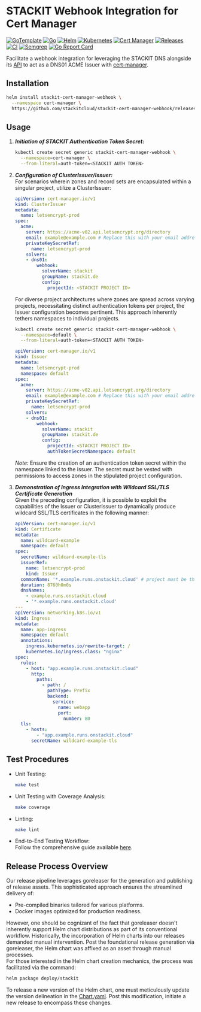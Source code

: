 # STACKIT Webhook Integration for Cert Manager
[![GoTemplate](https://img.shields.io/badge/go/template-black?logo=go)](https://github.com/golang-standards/project-layout)
[![Go](https://img.shields.io/badge/go-1.21.0-blue?logo=go)](https://golang.org/)
[![Helm](https://img.shields.io/badge/helm-3.12.3-blue?logo=helm)](https://helm.sh/)
[![Kubernetes](https://img.shields.io/badge/kubernetes-1.26.0-blue?logo=kubernetes)](https://kubernetes.io/)
[![Cert Manager](https://img.shields.io/badge/cert--manager-1.11.0-blue?logo=cert-manager)](https://cert-manager.io/)
[![Releases](https://img.shields.io/github/v/release/stackitcloud/stackit-cert-manager-webhook?include_prereleases)](https://github.com/stackitcloud/stackit-cert-manager-webhook/releases)
[![CI](https://github.com/stackitcloud/stackit-cert-manager-webhook/actions/workflows/main.yml/badge.svg)](https://github.com/stackitcloud/stackit-cert-manager-webhook/actions/workflows/main.yml)
[![Semgrep](https://github.com/stackitcloud/stackit-api-manager-cli/actions/workflows/semgrep.yml/badge.svg)](https://github.com/stackitcloud/stackit-cert-manager-webhook/actions/workflows/semgrep.yml)
[![Go Report Card](https://goreportcard.com/badge/github.com/stackitcloud/stackit-cert-manager-webhook)](https://goreportcard.com/report/github.com/stackitcloud/stackit-cert-manager-webhook)

Facilitate a webhook integration for leveraging the STACKIT DNS alongside 
its [API](https://docs.api.stackit.cloud/documentation/dns/version/v1) to act as a DNS01 
ACME Issuer with [cert-manager](https://cert-manager.io/docs/).

## Installation
```bash
helm install stackit-cert-manager-webhook \
  --namespace cert-manager \
  https://github.com/stackitcloud/stackit-cert-manager-webhook/releases/download/v0.1.1/stackit-cert-manager-webhook-v0.1.1.tgz
```

## Usage
1. ***Initiation of STACKIT Authentication Token Secret:***
    ```bash
    kubectl create secret generic stackit-cert-manager-webhook \
      --namespace=cert-manager \
      --from-literal=auth-token=<STACKIT AUTH TOKEN>
    ```

2. ***Configuration of ClusterIssuer/Issuer:***   
For scenarios wherein zones and record sets are encapsulated within a singular project, utilize a ClusterIssuer:
    ```yaml
    apiVersion: cert-manager.io/v1
    kind: ClusterIssuer
    metadata:
      name: letsencrypt-prod
    spec:
      acme:
        server: https://acme-v02.api.letsencrypt.org/directory
        email: example@example.com # Replace this with your email address
        privateKeySecretRef:
          name: letsencrypt-prod
        solvers:
        - dns01:
            webhook:
              solverName: stackit
              groupName: stackit.de
              config:
                projectId: <STACKIT PROJECT ID>
    ```

    For diverse project architectures where zones are spread across varying projects, necessitating distinct 
    authentication tokens per project, the Issuer configuration becomes pertinent. This approach inherently 
    tethers namespaces to individual projects.
    ```bash
    kubectl create secret generic stackit-cert-manager-webhook \
      --namespace=default \
      --from-literal=auth-token=<STACKIT AUTH TOKEN>
    ```
    ```yaml
    apiVersion: cert-manager.io/v1
    kind: Issuer
    metadata:
      name: letsencrypt-prod
      namespace: default
    spec:
      acme:
        server: https://acme-v02.api.letsencrypt.org/directory
        email: example@example.com # Replace this with your email address
        privateKeySecretRef:
          name: letsencrypt-prod
        solvers:
        - dns01:
            webhook:
              solverName: stackit
              groupName: stackit.de
              config:
                projectId: <STACKIT PROJECT ID>
                authTokenSecretNamespace: default
    ```
    *Note:* Ensure the creation of an authentication token secret within the namespace linked to the issuer. 
    The secret must be vested with permissions to access zones in the stipulated project configuration.
3. ***Demonstration of Ingress Integration with Wildcard SSL/TLS Certificate Generation***   
Given the preceding configuration, it is possible to exploit the capabilities of the Issuer or ClusterIssuer to 
dynamically produce wildcard SSL/TLS certificates in the following manner:
    ```yaml
    apiVersion: cert-manager.io/v1
    kind: Certificate
    metadata:
      name: wildcard-example
      namespace: default
    spec:
      secretName: wildcard-example-tls
      issuerRef:
        name: letsencrypt-prod
        kind: Issuer
      commonName: '*.example.runs.onstackit.cloud' # project must be the owner of this zone
      duration: 8760h0m0s
      dnsNames:
        - example.runs.onstackit.cloud
        - '*.example.runs.onstackit.cloud'
    ---
    apiVersion: networking.k8s.io/v1
    kind: Ingress
    metadata:
      name: app-ingress
      namespace: default
      annotations:
        ingress.kubernetes.io/rewrite-target: /
        kubernetes.io/ingress.class: "nginx"
    spec:
      rules:
        - host: "app.example.runs.onstackit.cloud"
          http:
            paths:
              - path: /
                pathType: Prefix
                backend:
                  service:
                    name: webapp
                    port:
                      number: 80
      tls:
        - hosts:
            - "app.example.runs.onstackit.cloud"
          secretName: wildcard-example-tls
    ```

## Test Procedures
- Unit Testing:
    ```bash
    make test
    ```

- Unit Testing with Coverage Analysis:
    ```bash
    make coverage
    ```

- Linting:
    ```bash
    make lint
    ```

- End-to-End Testing Workflow:  
Follow the comprehensive guide available [here](e2e_test/README.md).

## Release Process Overview
Our release pipeline leverages goreleaser for the generation and publishing of release assets. 
This sophisticated approach ensures the streamlined delivery of:
- Pre-compiled binaries tailored for various platforms.
- Docker images optimized for production readiness.

However, one should be cognizant of the fact that goreleaser doesn't inherently support Helm chart distributions 
as part of its conventional workflow. Historically, the incorporation of Helm charts into our releases demanded manual 
intervention. Post the foundational release generation via goreleaser, the Helm chart was affixed as an asset through 
manual processes.    
For those interested in the Helm chart creation mechanics, the process was facilitated via the command:
```bash
helm package deploy/stackit
```
To release a new version of the Helm chart, one must meticulously update the version delineation in the 
[Chart.yaml](./deploy/stackit/Chart.yaml). Post this modification, initiate a new release to encompass these changes.
